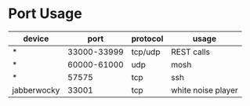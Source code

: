 # Port Usage

|device| port  | protocol |usage|
|------|-------|----------|-----|
|*|33000-33999| tcp/udp  |REST calls|
|*|60000-61000| udp      |mosh|
|*| 57575 | tcp      |ssh|
|jabberwocky| 33001 | tcp      |white noise player|